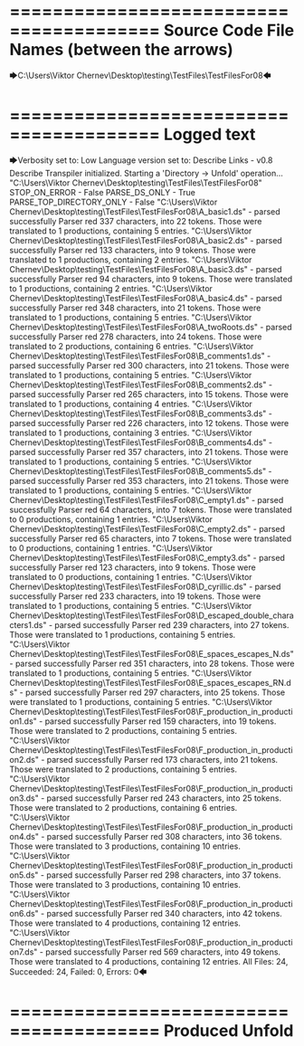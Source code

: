 ========================================
Source Code File Names (between the arrows)
========================================

🡆C:\Users\Viktor Chernev\Desktop\testing\TestFiles\TestFilesFor08🡄

========================================
Logged text
========================================

🡆Verbosity set to: Low
Language version set to: Describe Links - v0.8
Describe Transpiler initialized.
Starting a 'Directory -> Unfold' operation...
"C:\Users\Viktor Chernev\Desktop\testing\TestFiles\TestFilesFor08"
STOP_ON_ERROR - False
PARSE_DS_ONLY - True
PARSE_TOP_DIRECTORY_ONLY - False
"C:\Users\Viktor Chernev\Desktop\testing\TestFiles\TestFilesFor08\A_basic1.ds" - parsed successfully
Parser red 337 characters, into 22 tokens.
Those were translated to 1 productions, containing 5 entries.
"C:\Users\Viktor Chernev\Desktop\testing\TestFiles\TestFilesFor08\A_basic2.ds" - parsed successfully
Parser red 133 characters, into 9 tokens.
Those were translated to 1 productions, containing 2 entries.
"C:\Users\Viktor Chernev\Desktop\testing\TestFiles\TestFilesFor08\A_basic3.ds" - parsed successfully
Parser red 94 characters, into 9 tokens.
Those were translated to 1 productions, containing 2 entries.
"C:\Users\Viktor Chernev\Desktop\testing\TestFiles\TestFilesFor08\A_basic4.ds" - parsed successfully
Parser red 348 characters, into 21 tokens.
Those were translated to 1 productions, containing 5 entries.
"C:\Users\Viktor Chernev\Desktop\testing\TestFiles\TestFilesFor08\A_twoRoots.ds" - parsed successfully
Parser red 278 characters, into 24 tokens.
Those were translated to 2 productions, containing 6 entries.
"C:\Users\Viktor Chernev\Desktop\testing\TestFiles\TestFilesFor08\B_comments1.ds" - parsed successfully
Parser red 300 characters, into 21 tokens.
Those were translated to 1 productions, containing 5 entries.
"C:\Users\Viktor Chernev\Desktop\testing\TestFiles\TestFilesFor08\B_comments2.ds" - parsed successfully
Parser red 265 characters, into 15 tokens.
Those were translated to 1 productions, containing 4 entries.
"C:\Users\Viktor Chernev\Desktop\testing\TestFiles\TestFilesFor08\B_comments3.ds" - parsed successfully
Parser red 226 characters, into 12 tokens.
Those were translated to 1 productions, containing 3 entries.
"C:\Users\Viktor Chernev\Desktop\testing\TestFiles\TestFilesFor08\B_comments4.ds" - parsed successfully
Parser red 357 characters, into 21 tokens.
Those were translated to 1 productions, containing 5 entries.
"C:\Users\Viktor Chernev\Desktop\testing\TestFiles\TestFilesFor08\B_comments5.ds" - parsed successfully
Parser red 353 characters, into 21 tokens.
Those were translated to 1 productions, containing 5 entries.
"C:\Users\Viktor Chernev\Desktop\testing\TestFiles\TestFilesFor08\C_empty1.ds" - parsed successfully
Parser red 64 characters, into 7 tokens.
Those were translated to 0 productions, containing 1 entries.
"C:\Users\Viktor Chernev\Desktop\testing\TestFiles\TestFilesFor08\C_empty2.ds" - parsed successfully
Parser red 65 characters, into 7 tokens.
Those were translated to 0 productions, containing 1 entries.
"C:\Users\Viktor Chernev\Desktop\testing\TestFiles\TestFilesFor08\C_empty3.ds" - parsed successfully
Parser red 123 characters, into 9 tokens.
Those were translated to 0 productions, containing 1 entries.
"C:\Users\Viktor Chernev\Desktop\testing\TestFiles\TestFilesFor08\D_cyrillic.ds" - parsed successfully
Parser red 233 characters, into 19 tokens.
Those were translated to 1 productions, containing 5 entries.
"C:\Users\Viktor Chernev\Desktop\testing\TestFiles\TestFilesFor08\D_escaped_double_characters1.ds" - parsed successfully
Parser red 239 characters, into 27 tokens.
Those were translated to 1 productions, containing 5 entries.
"C:\Users\Viktor Chernev\Desktop\testing\TestFiles\TestFilesFor08\E_spaces_escapes_N.ds" - parsed successfully
Parser red 351 characters, into 28 tokens.
Those were translated to 1 productions, containing 5 entries.
"C:\Users\Viktor Chernev\Desktop\testing\TestFiles\TestFilesFor08\E_spaces_escapes_RN.ds" - parsed successfully
Parser red 297 characters, into 25 tokens.
Those were translated to 1 productions, containing 5 entries.
"C:\Users\Viktor Chernev\Desktop\testing\TestFiles\TestFilesFor08\F_production_in_production1.ds" - parsed successfully
Parser red 159 characters, into 19 tokens.
Those were translated to 2 productions, containing 5 entries.
"C:\Users\Viktor Chernev\Desktop\testing\TestFiles\TestFilesFor08\F_production_in_production2.ds" - parsed successfully
Parser red 173 characters, into 21 tokens.
Those were translated to 2 productions, containing 5 entries.
"C:\Users\Viktor Chernev\Desktop\testing\TestFiles\TestFilesFor08\F_production_in_production3.ds" - parsed successfully
Parser red 243 characters, into 25 tokens.
Those were translated to 2 productions, containing 6 entries.
"C:\Users\Viktor Chernev\Desktop\testing\TestFiles\TestFilesFor08\F_production_in_production4.ds" - parsed successfully
Parser red 308 characters, into 36 tokens.
Those were translated to 3 productions, containing 10 entries.
"C:\Users\Viktor Chernev\Desktop\testing\TestFiles\TestFilesFor08\F_production_in_production5.ds" - parsed successfully
Parser red 298 characters, into 37 tokens.
Those were translated to 3 productions, containing 10 entries.
"C:\Users\Viktor Chernev\Desktop\testing\TestFiles\TestFilesFor08\F_production_in_production6.ds" - parsed successfully
Parser red 340 characters, into 42 tokens.
Those were translated to 4 productions, containing 12 entries.
"C:\Users\Viktor Chernev\Desktop\testing\TestFiles\TestFilesFor08\F_production_in_production7.ds" - parsed successfully
Parser red 569 characters, into 49 tokens.
Those were translated to 4 productions, containing 12 entries.
All Files: 24, Succeeded: 24, Failed: 0, Errors: 0🡄

========================================
Produced Unfold
========================================

